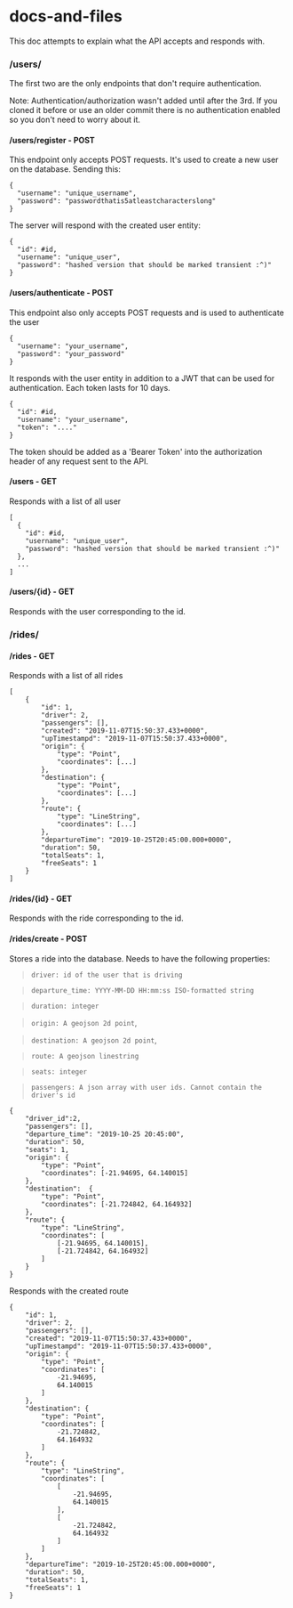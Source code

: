 # docs-and-files

This doc attempts to explain what the API accepts and responds with.

### /users/
The first two are the only endpoints that don't require authentication.

Note: Authentication/authorization wasn't added until after the 3rd. 
If you cloned it before or use an older commit there is no authentication enabled so you don't need to worry about it.

#### /users/register - POST
This endpoint only accepts POST requests. It's used to create a new user on the database.
Sending this:
```
{
  "username": "unique_username",
  "password": "passwordthatis5atleastcharacterslong"
}
```
The server will respond with the created user entity:
```
{
  "id": #id,
  "username": "unique_user",
  "password": "hashed version that should be marked transient :^)"
}
```
#### /users/authenticate - POST


This endpoint also only accepts POST requests and is used to authenticate the user
```
{
  "username": "your_username",
  "password": "your_password"
}
```

It responds with the user entity in addition to a JWT that can be used for authentication. Each token lasts for 10 days.
```
{
  "id": #id,
  "username": "your_username",
  "token": "...."
}
```
The token should be added as a 'Bearer Token' into the authorization header of any request sent to the API.

#### /users - GET
Responds with a list of all user
```
[
  {
    "id": #id,
    "username": "unique_user",
    "password": "hashed version that should be marked transient :^)"
  },
  ...
]
```

#### /users/{id} - GET
Responds with the user corresponding to the id.

### /rides/
#### /rides - GET
Responds with a list of all rides
```
[
    {
        "id": 1,
        "driver": 2,
        "passengers": [],
        "created": "2019-11-07T15:50:37.433+0000",
        "upTimestampd": "2019-11-07T15:50:37.433+0000",
        "origin": {
            "type": "Point",
            "coordinates": [...]
        },
        "destination": {
            "type": "Point",
            "coordinates": [...]
        },
        "route": {
            "type": "LineString",
            "coordinates": [...]
        },
        "departureTime": "2019-10-25T20:45:00.000+0000",
        "duration": 50,
        "totalSeats": 1,
        "freeSeats": 1
    }
]
```

#### /rides/{id} - GET
Responds with the ride corresponding to the id.

#### /rides/create - POST
Stores a ride into the database.
Needs to have the following properties:
> `driver: id of the user that is driving`

> `departure_time: YYYY-MM-DD HH:mm:ss ISO-formatted string`

> `duration: integer`

> `origin: A geojson 2d point`,

> `destination: A geojson 2d point`,

> `route: A geojson linestring`

> `seats: integer`

> `passengers: A json array with user ids. Cannot contain the driver's id`

```
{
	"driver_id":2,
	"passengers": [],
	"departure_time": "2019-10-25 20:45:00",
	"duration": 50,
	"seats": 1,
	"origin": {
		"type": "Point",
		"coordinates": [-21.94695, 64.140015]
	},
	"destination":  {
		"type": "Point",
		"coordinates": [-21.724842, 64.164932]
	},
	"route": {
		"type": "LineString",
		"coordinates": [
			[-21.94695, 64.140015],
			[-21.724842, 64.164932]
		]
	}
}
```

Responds with the created route

```
{
    "id": 1,
    "driver": 2,
    "passengers": [],
    "created": "2019-11-07T15:50:37.433+0000",
    "upTimestampd": "2019-11-07T15:50:37.433+0000",
    "origin": {
        "type": "Point",
        "coordinates": [
            -21.94695,
            64.140015
        ]
    },
    "destination": {
        "type": "Point",
        "coordinates": [
            -21.724842,
            64.164932
        ]
    },
    "route": {
        "type": "LineString",
        "coordinates": [
            [
                -21.94695,
                64.140015
            ],
            [
                -21.724842,
                64.164932
            ]
        ]
    },
    "departureTime": "2019-10-25T20:45:00.000+0000",
    "duration": 50,
    "totalSeats": 1,
    "freeSeats": 1
}
```


